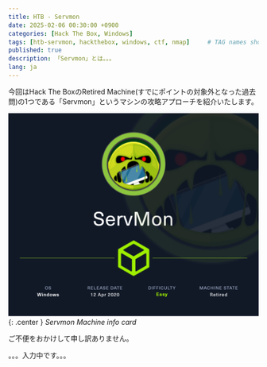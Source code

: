 ```yaml
---
title: HTB - Servmon
date: 2025-02-06 00:30:00 +0900
categories: [Hack The Box, Windows]
tags: [htb-servmon, hackthebox, windows, ctf, nmap]     # TAG names should always be lowercase
published: true
description: 「Servmon」とは。。。
lang: ja
---
```


今回はHack The BoxのRetired Machine(すでにポイントの対象外となった過去問)の1つである「Servmon」というマシンの攻略アプローチを紹介いたします。

![Servmon](/assets/img/posts/htb-servmon/servmon.png){: .center }
_Servmon Machine info card_

ご不便をおかけして申し訳ありません。

。。。入力中です。。。